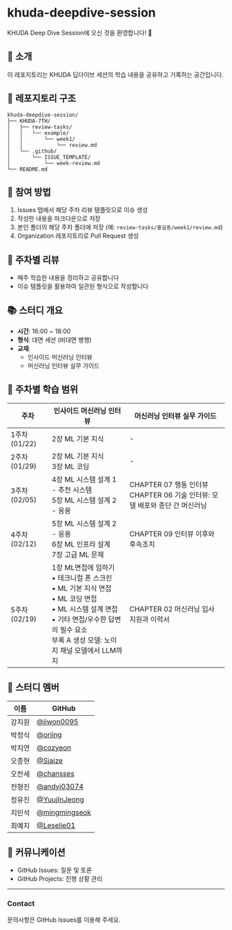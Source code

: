 # khuda-deepdive-session

KHUDA Deep Dive Session에 오신 것을 환영합니다! 🎉 

## 🚀 소개
이 레포지토리는 KHUDA 딥다이브 세션의 학습 내용을 공유하고 기록하는 공간입니다.

## 📁 레포지토리 구조
```
khuda-deepdive-session/
├── KHUDA-7TH/
│   ├── review-tasks/
│   │   └── example/
│   │       └── week1/
│   │           └── review.md
│   └── .github/
│       └── ISSUE_TEMPLATE/
│           └── week-review.md
└── README.md
```

## 🤝 참여 방법
1. Issues 탭에서 해당 주차 리뷰 템플릿으로 이슈 생성
2. 작성한 내용을 마크다운으로 저장
3. 본인 폴더의 해당 주차 폴더에 저장 (예: `review-tasks/홍길동/week1/review.md`)
4. Organization 레포지토리로 Pull Request 생성

## 📝 주차별 리뷰
- 매주 학습한 내용을 정리하고 공유합니다
- 이슈 템플릿을 활용하여 일관된 형식으로 작성합니다


## 📚 스터디 개요
- **시간**: 16:00 ~ 18:00
- **형식**: 대면 세션 (비대면 병행)
- **교재**:
  - 인사이드 머신러닝 인터뷰
  - 머신러닝 인터뷰 실무 가이드

## 📅 주차별 학습 범위
| 주차 | 인사이드 머신러닝 인터뷰 | 머신러닝 인터뷰 실무 가이드 |
|------|------------------------|--------------------------|
| 1주차 (01/22) | 2장 ML 기본 지식 | - |
| 2주차 (01/29) | 2장 ML 기본 지식<br>3장 ML 코딩 | - |
| 3주차 (02/05) | 4장 ML 시스템 설계 1 - 추천 시스템<br>5장 ML 시스템 설계 2 - 응용 | CHAPTER 07 행동 인터뷰<br>CHAPTER 06 기술 인터뷰: 모델 배포와 종단 간 머신러닝 |
| 4주차 (02/12) | 5장 ML 시스템 설계 2 - 응용<br>6장 ML 인프라 설계<br>7장 고급 ML 문제 | CHAPTER 09 인터뷰 이후와 후속조치 |
| 5주차 (02/19) | 1장 ML면접에 임하기<br>• 테크니컬 폰 스크린<br>• ML 기본 지식 면접<br>• ML 코딩 면접<br>• ML 시스템 설계 면접<br>• 기타 면접/우수한 답변의 필수 요소<br>부록 A 생성 모델: 노이지 채널 모델에서 LLM까지 | CHAPTER 02 머신러닝 입사 지원과 이력서 |

## 👥 스터디 멤버
| 이름 | GitHub |
|------|--------|
| 강지원 | [@jiwon0095](https://github.com/jiwon0095) |
| 박정식 | [@oriing](https://github.com/oriing) |
| 박지연 | [@cozyeon](https://github.com/cozyeon) |
| 오종현 | [@Sjaize](https://github.com/Sjaize) |
| 오찬세 | [@chansses](https://github.com/chansses) |
| 전형진 | [@andyj03074](https://github.com/andyj03074) |
| 정유진 | [@YuujInJeong](https://github.com/YuujInJeong) |
| 지민석 | [@mingmingseok](https://github.com/mingmingseok) |
| 최예지 | [@Leselie01](https://github.com/Leselie01) |


## 📢 커뮤니케이션
- GitHub Issues: 질문 및 토론
- GitHub Projects: 진행 상황 관리

---
### Contact
문의사항은 GitHub Issues를 이용해 주세요.
